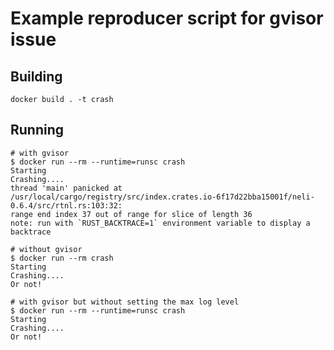 # Example reproducer script for gvisor issue

## Building

    docker build . -t crash

## Running

    # with gvisor
    $ docker run --rm --runtime=runsc crash
    Starting
    Crashing....
    thread 'main' panicked at /usr/local/cargo/registry/src/index.crates.io-6f17d22bba15001f/neli-0.6.4/src/rtnl.rs:103:32:
    range end index 37 out of range for slice of length 36
    note: run with `RUST_BACKTRACE=1` environment variable to display a backtrace

    # without gvisor
    $ docker run --rm crash
    Starting
    Crashing....
    Or not!

    # with gvisor but without setting the max log level
    $ docker run --rm --runtime=runsc crash
    Starting
    Crashing....
    Or not!
